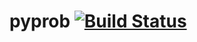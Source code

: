 # pyprob [![Build Status](https://travis-ci.org/probprog/pyprob.svg?branch=0.10.0)](https://travis-ci.org/probprog/pyprob)

